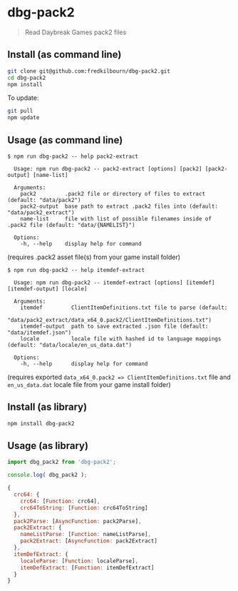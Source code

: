 # dbg-pack2

> Read Daybreak Games pack2 files

## Install (as command line)

```sh
git clone git@github.com:fredkilbourn/dbg-pack2.git
cd dbg-pack2
npm install
```

To update:
```sh
git pull
npm update
```

## Usage (as command line)

```
$ npm run dbg-pack2 -- help pack2-extract

  Usage: npm run dbg-pack2 -- pack2-extract [options] [pack2] [pack2-output] [name-list]

  Arguments:
    pack2         .pack2 file or directory of files to extract (default: "data/pack2")
    pack2-output  base path to extract .pack2 files into (default: "data/pack2_extract")
    name-list     file with list of possible filenames inside of .pack2 file (default: "data/{NAMELIST}")

  Options:
    -h, --help    display help for command
```
(requires .pack2 asset file(s) from your game install folder)
```
$ npm run dbg-pack2 -- help itemdef-extract

  Usage: npm run dbg-pack2 -- itemdef-extract [options] [itemdef] [itemdef-output] [locale]

  Arguments:
    itemdef         ClientItemDefinitions.txt file to parse (default:
                    "data/pack2_extract/data_x64_0.pack2/ClientItemDefinitions.txt")
    itemdef-output  path to save extracted .json file (default: "data/itemdef.json")
    locale          locale file with hashed id to language mappings (default: "data/locale/en_us_data.dat")

  Options:
    -h, --help      display help for command
```
(requires exported `data_x64_0.pack2 => ClientItemDefinitions.txt` file and `en_us_data.dat` locale file from your game install folder)

## Install (as library)

```sh
npm install dbg-pack2
```

## Usage (as library)

```js
import dbg_pack2 from 'dbg-pack2';

console.log( dbg_pack2 );
```
```js
{
  crc64: {
    crc64: [Function: crc64],
    crc64ToString: [Function: crc64ToString]
  },
  pack2Parse: [AsyncFunction: pack2Parse],
  pack2Extract: {
    nameListParse: [Function: nameListParse],
    pack2Extract: [AsyncFunction: pack2Extract]
  },
  itemDefExtract: {
    localeParse: [Function: localeParse],
    itemDefExtract: [Function: itemDefExtract]
  }
}
```
